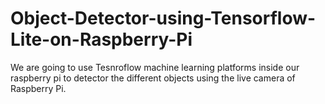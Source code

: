# Object-Detector-using-Tensorflow-Lite-on-Raspberry-Pi

We are going to use Tesnroflow machine learning platforms inside our raspberry pi to detector the different objects using the live camera of Raspberry Pi.
